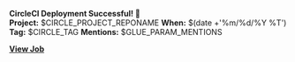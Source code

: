**CircleCI Deployment Successful! 🎉**  
**Project:** $CIRCLE_PROJECT_REPONAME
**When:** $(date +'%m/%d/%Y %T')
**Tag:** $CIRCLE_TAG
**Mentions:** $GLUE_PARAM_MENTIONS

[**View Job**](${CIRCLE_BUILD_URL})